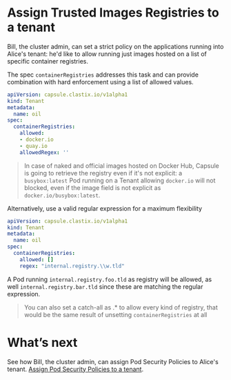 # Assign Trusted Images Registries to a tenant
Bill, the cluster admin, can set a strict policy on the applications running into Alice's tenant: he'd like to allow running just images hosted on a list of specific container registries.

The spec `containerRegistries` addresses this task and can provide combination with hard enforcement using a list of allowed values.


```yaml
apiVersion: capsule.clastix.io/v1alpha1
kind: Tenant
metadata:
  name: oil
spec:
  containerRegistries:
    allowed:
    - docker.io
    - quay.io
    allowedRegex: ''
```

> In case of naked and official images hosted on Docker Hub, Capsule is going
> to retrieve the registry even if it's not explicit: a `busybox:latest` Pod
> running on a Tenant allowing `docker.io` will not blocked, even if the image
> field is not explicit as `docker.io/busybox:latest`.


Alternatively, use a valid regular expression for a maximum flexibility

```yaml
apiVersion: capsule.clastix.io/v1alpha1
kind: Tenant
metadata:
  name: oil
spec:
  containerRegistries:
    allowed: []
    regex: "internal.registry.\\w.tld"
```

A Pod running `internal.registry.foo.tld` as registry will be allowed, as well `internal.registry.bar.tld` since these are matching the regular expression.

> You can also set a catch-all as .* to allow every kind of registry,
> that would be the same result of unsetting `containerRegistries` at all

# What’s next
See how Bill, the cluster admin, can assign Pod Security Policies to Alice's tenant. [Assign Pod Security Policies to a tenant]().

